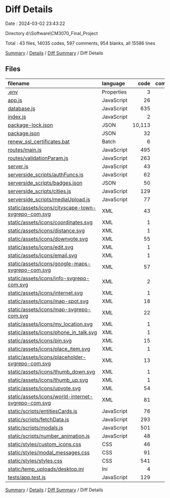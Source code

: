 # Diff Details

Date : 2024-03-02 23:43:22

Directory d:\\Software\\CM3070_Final_Project

Total : 43 files,  14035 codes, 597 comments, 954 blanks, all 15586 lines

[Summary](results.md) / [Details](details.md) / [Diff Summary](diff.md) / Diff Details

## Files
| filename | language | code | comment | blank | total |
| :--- | :--- | ---: | ---: | ---: | ---: |
| [.env](/.env) | Properties | 3 | 2 | 1 | 6 |
| [app.js](/app.js) | JavaScript | 26 | 4 | 7 | 37 |
| [database.js](/database.js) | JavaScript | 635 | 161 | 165 | 961 |
| [index.js](/index.js) | JavaScript | 2 | 1 | 1 | 4 |
| [package-lock.json](/package-lock.json) | JSON | 10,113 | 0 | 1 | 10,114 |
| [package.json](/package.json) | JSON | 32 | 0 | 1 | 33 |
| [renew_ssl_certificates.bat](/renew_ssl_certificates.bat) | Batch | 6 | 0 | 0 | 6 |
| [routes/main.js](/routes/main.js) | JavaScript | 495 | 123 | 197 | 815 |
| [routes/validationParam.js](/routes/validationParam.js) | JavaScript | 263 | 39 | 30 | 332 |
| [server.js](/server.js) | JavaScript | 43 | 10 | 18 | 71 |
| [serverside_scripts/authFuncs.js](/serverside_scripts/authFuncs.js) | JavaScript | 62 | 29 | 22 | 113 |
| [serverside_scripts/badges.json](/serverside_scripts/badges.json) | JSON | 50 | 0 | 0 | 50 |
| [serverside_scripts/cities.js](/serverside_scripts/cities.js) | JavaScript | 129 | 22 | 41 | 192 |
| [serverside_scripts/mediaUpload.js](/serverside_scripts/mediaUpload.js) | JavaScript | 77 | 14 | 25 | 116 |
| [static/assets/icons/cityscape-town-svgrepo-com.svg](/static/assets/icons/cityscape-town-svgrepo-com.svg) | XML | 43 | 1 | 0 | 44 |
| [static/assets/icons/coordinates.svg](/static/assets/icons/coordinates.svg) | XML | 1 | 0 | 0 | 1 |
| [static/assets/icons/distance.svg](/static/assets/icons/distance.svg) | XML | 1 | 0 | 0 | 1 |
| [static/assets/icons/downvote.svg](/static/assets/icons/downvote.svg) | XML | 55 | 1 | 2 | 58 |
| [static/assets/icons/edit.svg](/static/assets/icons/edit.svg) | XML | 1 | 0 | 0 | 1 |
| [static/assets/icons/email.svg](/static/assets/icons/email.svg) | XML | 1 | 0 | 0 | 1 |
| [static/assets/icons/google-maps-svgrepo-com.svg](/static/assets/icons/google-maps-svgrepo-com.svg) | XML | 57 | 1 | 0 | 58 |
| [static/assets/icons/info-svgrepo-com.svg](/static/assets/icons/info-svgrepo-com.svg) | XML | 2 | 1 | 0 | 3 |
| [static/assets/icons/internet.svg](/static/assets/icons/internet.svg) | XML | 1 | 0 | 0 | 1 |
| [static/assets/icons/map-spot.svg](/static/assets/icons/map-spot.svg) | XML | 18 | 1 | 0 | 19 |
| [static/assets/icons/map-svgrepo-com.svg](/static/assets/icons/map-svgrepo-com.svg) | XML | 22 | 1 | 0 | 23 |
| [static/assets/icons/my_location.svg](/static/assets/icons/my_location.svg) | XML | 1 | 0 | 0 | 1 |
| [static/assets/icons/phone_in_talk.svg](/static/assets/icons/phone_in_talk.svg) | XML | 1 | 0 | 0 | 1 |
| [static/assets/icons/pin.svg](/static/assets/icons/pin.svg) | XML | 15 | 1 | 0 | 16 |
| [static/assets/icons/place_item.svg](/static/assets/icons/place_item.svg) | XML | 1 | 0 | 0 | 1 |
| [static/assets/icons/placeholder-svgrepo-com.svg](/static/assets/icons/placeholder-svgrepo-com.svg) | XML | 13 | 1 | 0 | 14 |
| [static/assets/icons/thumb_down.svg](/static/assets/icons/thumb_down.svg) | XML | 1 | 0 | 0 | 1 |
| [static/assets/icons/thumb_up.svg](/static/assets/icons/thumb_up.svg) | XML | 1 | 0 | 0 | 1 |
| [static/assets/icons/upvote.svg](/static/assets/icons/upvote.svg) | XML | 54 | 1 | 2 | 57 |
| [static/assets/icons/world-internet-svgrepo-com.svg](/static/assets/icons/world-internet-svgrepo-com.svg) | XML | 81 | 1 | 0 | 82 |
| [static/scripts/entitiesCards.js](/static/scripts/entitiesCards.js) | JavaScript | 76 | 7 | 15 | 98 |
| [static/scripts/fetchData.js](/static/scripts/fetchData.js) | JavaScript | 293 | 56 | 76 | 425 |
| [static/scripts/modals.js](/static/scripts/modals.js) | JavaScript | 501 | 61 | 137 | 699 |
| [static/scripts/number_animation.js](/static/scripts/number_animation.js) | JavaScript | 48 | 12 | 15 | 75 |
| [static/styles/custom_icons.css](/static/styles/custom_icons.css) | CSS | 46 | 0 | 10 | 56 |
| [static/styles/modal_messages.css](/static/styles/modal_messages.css) | CSS | 91 | 3 | 17 | 111 |
| [static/styles/styles.css](/static/styles/styles.css) | CSS | 541 | 14 | 124 | 679 |
| [static/temp_uploads/desktop.ini](/static/temp_uploads/desktop.ini) | Ini | 4 | 0 | 1 | 5 |
| [tests/app.test.js](/tests/app.test.js) | JavaScript | 129 | 29 | 46 | 204 |

[Summary](results.md) / [Details](details.md) / [Diff Summary](diff.md) / Diff Details